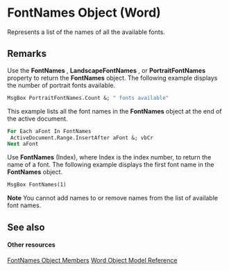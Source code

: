 
# FontNames Object (Word)

Represents a list of the names of all the available fonts.


## Remarks

Use the  **FontNames** , **LandscapeFontNames** , or **PortraitFontNames** property to return the **FontNames** object. The following example displays the number of portrait fonts available.


```vb
MsgBox PortraitFontNames.Count &; " fonts available"
```

This example lists all the font names in the  **FontNames** object at the end of the active document.




```vb
For Each aFont In FontNames 
 ActiveDocument.Range.InsertAfter aFont &; vbCr 
Next aFont
```

Use  **FontNames** (Index), where Index is the index number, to return the name of a font. The following example displays the first font name in the **FontNames** object.




```vb
MsgBox FontNames(1)
```


 **Note**  You cannot add names to or remove names from the list of available font names.


## See also


#### Other resources


[FontNames Object Members](ce7a2155-3158-04e8-ea9e-00787036ce85.md)
[Word Object Model Reference](http://msdn.microsoft.com/library/be452561-b436-bb9b-6f94-3faa9a74a6fd%28Office.15%29.aspx)
